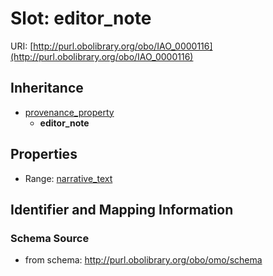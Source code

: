 # Slot: editor_note

URI: [http://purl.obolibrary.org/obo/IAO_0000116](http://purl.obolibrary.org/obo/IAO_0000116)




## Inheritance

* [provenance_property](provenance_property.md)
    * **editor_note**



## Properties

 * Range: [narrative_text](narrative_text.md)



## Identifier and Mapping Information







### Schema Source


* from schema: http://purl.obolibrary.org/obo/omo/schema



